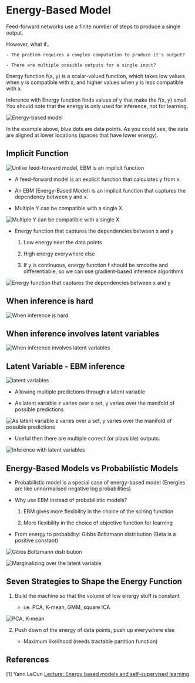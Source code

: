 # Energy-Based Model

Feed-forward networks use a finite number of steps to produce a single output.

However, what if..

    - The problem requires a complex computation to produce it's output?

    - There are multiple possible outputs for a single input?

Energy function f(x, y) is a scalar-valued function, which takes low values when y is compatible with x, and higher values when y is less compatible with x.

Inference with Energy function finds values of y that make the f(x, y) small. You should note that the energy is only used for inference, not for learning.

![Energy-based model](./imgs/energy_based.png)

In the example above, blue dots are data points. As you could see, the data are aligned at lower locations (spaces that have lower energy).

## Implicit Function

![Unlike feed-forward model, EBM is an implicit function](./imgs/explicit_implicit.png)

- A feed-forward model is an explicit function that calculates y from x.

- An EBM (Energy-Based Model) is an implicit function that captures the dependency between y and x.

- Multiple Y can be compatible with a single X.

![Multiple Y can be compatible with a single X](./imgs/xy_map.png)

- Energy function that captures the dependencies between x and y

    1) Low energy near the data points

    2) High energy everywhere else

    3) If y is continuous, energy function f should be smoothe and differentiable, so we can use gradient-based inference algorithms

![Energy function that captures the dependencies between x and y](./imgs/energy_function_captures_dependencies.png)

## When inference is hard

![When inference is hard](./imgs/when_inference_is_hard.png)

## When inference involves latent variables

![When inference involves latent variables](./imgs/latent_var.png)

## Latent Variable - EBM inference

![latent variables](./imgs/latent_variable_ebm.png)

- Allowing multiple predictions through a latent variable

- As latent variable z varies over a set, y varies over the manifold of possible predictions

![As latent variable z varies over a set, y varies over the manifold of possible predictions](./imgs/latent_variable_equation.png)

- Useful then there are multiple correct (or plausible) outputs.

![Inference with latent variables](./imgs/inference_with_latent_var.png)

## Energy-Based Models vs Probabilistic Models

- Probabilistic model is a special case of energy-based model (Energies are like unnormalised negative log probabilities)

- Why use EBM instead of probabilistic models?

    1) EBM gives more flexibility in the choice of the sciring function

    2) More flexibility in the choice of objective function for learning

- From energy to probability: Gibbs Boltzmann distribution (Beta is a positive constant)

![Gibbs Boltzmann distribution](./imgs/gibbs_boltzmann.png)

![Marginalizing over the latent variable](./imgs/marginalizing_over_latent_variable.png)

## Seven Strategies to Shape the Energy Function

1. Build the machine so that the volume of low energy stuff is constant

    - i.e. PCA, K-mean, GMM, square ICA

![PCA, K-mean](./imgs/seven_strategy_1.png)

2. Push down of the energy of data points, push up everywhere else

    - Maximum likelihood (needs tractable partition function)

## References

[1] Yann LeCun [Lecture: Energy based models and self-supervised learning](https://www.youtube.com/watch?v=tVwV14YkbYs&list=PLLHTzKZzVU9eaEyErdV26ikyolxOsz6mq&index=12)
